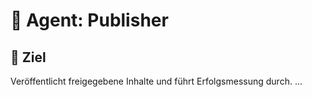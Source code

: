 # 📢 Agent: Publisher
## 🎯 Ziel
Veröffentlicht freigegebene Inhalte und führt Erfolgsmessung durch.
...
